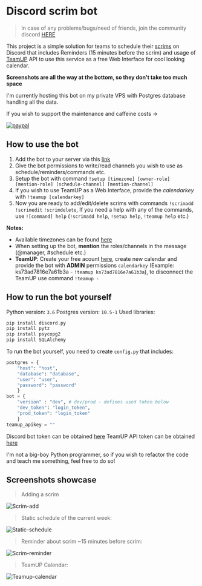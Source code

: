 # Discord scrim bot
> In case of any problems/bugs/need of friends, join the community discord [HERE](scheduler.patrikpapso.com)

This project is a simple solution for teams to schedule their [scrims](https://www.urbandictionary.com/define.php?term=scrim) on Discord that includes Reminders (15 minutes before the scrim) and usage of [TeamUP](https://www.teamup.com/) API to use this service as a free Web Interface for cool looking calendar.

**Screenshots are all the way at the bottom, so they don't take too much space**

I'm currently hosting this bot on my private VPS with Postgres database handling all the data. 

If you wish to support the maintenance and caffeine costs -> 

[![paypal](https://www.paypalobjects.com/en_US/i/btn/btn_donateCC_LG.gif)](https://www.paypal.me/bluexow)

## How to use the bot
1. Add the bot to your server via this [link](https://discordapp.com/api/oauth2/authorize?client_id=494030719715377152&permissions=0&scope=bot)
2. Give the bot permissions to write/read channels you wish to use as schedule/reminders/commands etc.
3. Setup the bot with command `!setup [timezone] [owner-role] [mention-role] [schedule-channel] [mention-channel]`
4. If you wish to use TeamUP as a Web Interface, provide the *calendarkey* with `!teamup [calendarkey]`
5. Now you are ready to add/edit/delete scrims with commands `!scrimadd` `!scrimedit` `!scrimdelete`, If you need a help with any of the commands, use `![command] help` (`!scrimadd help`, `!setup help`, `!teamup help` etc.)

**Notes:**
- Available timezones can be found [here](https://en.wikipedia.org/wiki/List_of_tz_database_time_zones)
- When setting up the bot, **mention** the roles/channels in the message (@manager, #schedule etc.)
- **TeamUP**: Create your free acount [here](https://www.teamup.com/), create new calendar and provide the bot with **ADMIN** permissions `calendarkey` (Example: ks73ad7816e7a61b3a - `!teamup ks73ad7816e7a61b3a`), to disconnect the TeamUP use command `!teamup -`

## How to run the bot yourself
Python version: `3.6`
Postgres version: `10.5-1`
Used libraries: 
```python
pip install discord.py
pip install pytz
pip install psycopg2
pip install SQLAlchemy
```
To run the bot yourself, you need to create `config.py` that includes:
```python
postgres = {
    "host": "host",
    "database": "database",
    "user": "user",
    "password": "password"
    }
bot = {
    "version" : "dev", # dev/prod - defines used token below
    "dev_token": "login_token",
    "prod_token": "login_token"
    }
teamup_apikey = ""
```
Discord bot token can be obtained [here](https://discordapp.com/developers/applications/)
TeamUP API token can be obtained [here](https://teamup.com/api-keys/request)

I'm not a big-boy Python programmer, so if you wish to refactor the code and teach me something, feel free to do so!

## Screenshots showcase
>Adding a scrim

![Scrim-add](http://bot.patrikpapso.com/scrim-add.png)

>Static schedule of the current week:

![Static-schedule](http://bot.patrikpapso.com/static-schedule.png)

>Reminder about scrim ~15 minutes before scrim:

![Scrim-reminder](http://bot.patrikpapso.com/reminder.png)

>TeamUP Calendar:

![Teamup-calendar](http://bot.patrikpapso.com/teamup-calendar.png)
